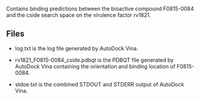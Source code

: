 Contains binding predictions between the bioactive compound F0815-0084 and the cside search space on the virulence factor rv1821.

## Files

- log.txt is the log file generated by AutoDock Vina.

- rv1821_F0815-0084_cside.pdbqt is the PDBQT file generated by AutoDock Vina containing the orientation and binding location of F0815-0084.

- stdoe.txt is the combined STDOUT and STDERR output of AutoDock Vina.

